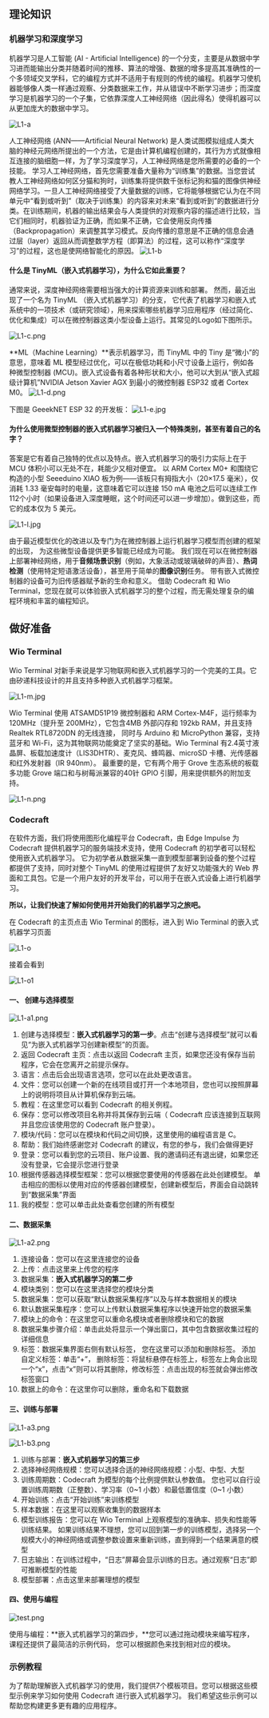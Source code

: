 ## 理论知识

### 机器学习和深度学习

机器学习是人工智能 (AI - Artificial Intelligence) 的一个分支，主要是从数据中学习进而能输出分类并随着时间的推移、算法的增强、数据的增多提高其准确性的一个多领域交叉学科，它的编程方式并不适用于有规则的传统的编程。机器学习使机器能够像人类一样通过观察、分类数据来工作，并从错误中不断学习进步；而深度学习是机器学习的一个子集，它依靠深度人工神经网络（因此得名）使得机器可以从更加庞大的数据中学习。

![L1-a](../images/L1-zh-cn(1).png)

人工神经网络 (ANN——Artificial Neural Network) 是人类试图模拟组成人类大脑的神经元网络所提出的一个方法，它是由计算机编程创建的，其行为方式就像相互连接的脑细胞一样，为了学习深度学习，人工神经网络是您所需要的必备的一个技能。
学习人工神经网络，首先您需要准备大量称为“训练集”的数据。当您尝试教人工神经网络如何区分猫和狗时，训练集将提供数千张标记狗和猫的图像供神经网络学习。一旦人工神经网络接受了大量数据的训练，它将能够根据它认为在不同单元中“看到或听到”（取决于训练集）的内容来对未来“看到或听到”的数据进行分类。在训练期间，机器的输出结果会与人类提供的对观察内容的描述进行比较，当它们相同时，机器验证为正确，而如果不正确，它会使用反向传播（Backpropagation）来调整其学习模式。反向传播的意思是不正确的信息会通过层（layer）返回从而调整数学方程（即算法）的过程，这可以称作“深度学习”的过程，这也是使网络智能化的原因。
![L1-b](../images/L1-zh-cn(2).png)

#### 什么是 TinyML（嵌入式机器学习），为什么它如此重要？

通常来说，深度神经网络需要相当强大的计算资源来训练和部署。 然而，最近出现了一个名为 TinyML （嵌入式机器学习）的分支， 它代表了机器学习和嵌入式系统中的一项技术（或研究领域），用来探索哪些机器学习应用程序（经过简化、优化和集成）可以在微控制器这类小型设备上运行。其常见的Logo如下图所示。

![L1-c.png](../images/L1-zh-cn(3).png)

**ML（Machine Learning）**表示机器学习，而 TinyML 中的 Tiny 是“微小”的意思，意味着 ML 模型经过优化，可以在极低功耗和小尺寸设备上运行，例如各种微型控制器 (MCU)。嵌入式设备有着各种形状和大小，他可以大到从“嵌入式超级计算机”NVIDIA Jetson Xavier AGX 到最小的微控制器 ESP32 或者 Cortex M0。
![L1-d.png](../images/L1-zh-cn(4).png)

下图是 GeeekNET ESP 32 的开发板：
![L1-e.jpg](../images/L1-zh-cn(4).jpg)

#### 为什么使用微型控制器的嵌入式机器学习被归入一个特殊类别，甚至有着自己的名字？

答案是它有着自己独特的优点以及特点。嵌入式机器学习的吸引力实际上在于 MCU 体积小可以无处不在，耗能少又相对便宜。 以 ARM Cortex M0+ 和围绕它构造的小型 Seeeduino XIAO 板为例——该板只有拇指大小（20×17.5 毫米），仅消耗 1.33 毫安每时的电量，这意味着它可以连接 150 mA 电池之后可以连续工作112个小时（如果设备进入深度睡眠，这个时间还可以进一步增加）。做到这些，而它的成本仅为 5 美元。

![L1-l.jpg](../images/L1-zh-cn(1).jpg)

由于最近模型优化的改进以及专门为在微控制器上运行机器学习模型而创建的框架的出现， 为这些微型设备提供更多智能已经成为可能。 我们现在可以在微控制器上部署神经网络，用于**音频场景识别**（例如，大象活动或玻璃破碎的声音）、**热词检测**（使用特定短语激活设备），甚至用于简单的**图像识别**任务。 带有嵌入式微控制器的设备可为旧传感器赋予新的生命和意义。
借助 Codecraft 和 Wio Terminal，您现在就可以体验嵌入式机器学习的整个过程，而无需处理复杂的编程环境和丰富的编程知识。

## 做好准备

### Wio Terminal

Wio Terminal 对新手来说是学习物联网和嵌入式机器学习的一个完美的工具。它由矽递科技设计的并且支持多种嵌入式机器学习框架。

![L1-m.jpg](../images/L1-zh-cn(2).jpg)

Wio Terminal 使用 ATSAMD51P19 微控制器和 ARM Cortex-M4F，运行频率为 120MHz（提升至 200MHz），它包含4MB 外部闪存和 192kb RAM，并且支持 Realtek RTL8720DN 的无线连接， 同时与 Arduino 和 MicroPython 兼容，支持蓝牙和 Wi-Fi，这为其物联网功能奠定了坚实的基础。Wio Terminal 有2.4英寸液晶屏、板载加速度计（LIS3DHTR）、麦克风、蜂鸣器、microSD 卡槽、光传感器和红外发射器（IR 940nm）。 最重要的是，它有两个用于 Grove 生态系统的板载多功能 Grove 端口和与树莓派兼容的40针 GPIO 引脚，用来提供额外的附加支持。

![L1-n.png](../images/L1-zh-cn(5).png)

### Codecraft

在软件方面，我们将使用图形化编程平台 Codecraft，由 Edge Impulse 为 Codecraft 提供机器学习的服务端技术支持，使用 Codecraft 的初学者可以轻松使用嵌入式机器学习。 它为初学者从数据采集一直到模型部署到设备的整个过程都提供了支持，同时对整个 TinyML 的使用过程提供了友好又功能强大的 Web 界面和工具包。它是一个用户友好的开发平台，可以用于在嵌入式设备上进行机器学习。
​

**所以，让我们快速了解如何使用并开始我们的机器学习之旅吧。**

在 Codecraft 的主页点击 Wio Terminal 的图标，进入到 Wio Terminal 的嵌入式机器学习页面

![L1-o](../images/L1-zh-cn(6).png)

接着会看到

![L1-o1](../images/L1-zh-cn(7).png)

#### 一、 创建与选择模型

![L1-a1.png](../images/L1-zh-cn(8).png)

1. 创建与选择模型：**嵌入式机器学习的第一步**。点击“创建与选择模型”就可以看见“为嵌入式机器学习创建新模型”的页面。
1. 返回 Codecraft 主页：点击以返回 Codecraft 主页，如果您还没有保存当前程序，它会在您离开之前提示保存。
1. 语言：点击后会出现语言选项，您可以在此处更改语言。
1. 文件：您可以创建一个新的在线项目或打开一个本地项目，您也可以按照屏幕上的说明将项目从计算机保存到云端。
1. 教程：在这里您可以看到 Codecraft 的相关例程。
1. 保存：您可以修改项目名称并将其保存到云端（ Codecraft 应该连接到互联网并且您应该使用您的 Codecraft 账户登录）。
1. 模块/代码：您可以在模块和代码之间切换，这里使用的编程语言是 C。
1. 帮助：我们始终感谢您对 Codecraft 的建议，有您的参与，我们会做得更好
1. 登录：您可以看到您的云项目、账户设置、我的邀请码还有退出键，如果您还没有登录，它会提示您进行登录
1. 根据传感器选择模型框架：您可以根据您要使用的传感器在此处创建模型。 单击相应的图标以使用对应的传感器创建模型，创建新模型后，界面会自动跳转到“数据采集”界面
1. 我的模型：您可以单击此处查看您创建的所有模型

#### 二、数据采集

![L1-a2.png](../images/L1-zh-cn(9).png)

1. 连接设备：您可以在这里连接您的设备
1. 上传：点击这里来上传您的程序
1. 数据采集：**嵌入式机器学习的第二步**
1. 模块类别：您可以在这里选择您的模块分类
1. 数据采集：您可以获取“默认数据采集程序”以及与样本数据相关的模块
1. 默认数据采集程序：您可以上传默认数据采集程序以快速开始您的数据采集
1. 模块上的命令：在这里您可以重命名模块或者删除模块和它的数据
1. 数据采集步骤介绍：单击此处将显示一个弹出窗口，其中包含数据收集过程的详细信息
1. 标签：数据采集界面右侧有默认标签， 您在这里可以添加和删除标签。 添加自定义标签：单击“+”， 删除标签：将鼠标悬停在标签上，标签左上角会出现一个“x”，点击“x”则可以将其删除，修改标签：点击出现的标签就会弹出修改标签窗口
1. 数据上的命令：在这里你可以删除，重命名和下载数据

#### 三、训练与部署

![L1-a3.png](../images/L1-zh-cn(10).png)

![L1-b3.png](../images/L1-zh-cn(11).png)

1. 训练与部署：**嵌入式机器学习的第三步**
1. 选择神经网络规模：您可以选择合适的神经网络规模：小型、中型、大型
1. 训练周期数：Codecraft 为模型的每个比例提供默认参数值。 您也可以自行设置训练周期数（正整数）、学习率（0~1 小数）和最低置信度（0~1 小数）
1. 开始训练：点击“开始训练”来训练模型
1. 样本数据：在这里可以观察收集到的数据样本
1. 模型训练报告：您可以在 Wio Terminal 上观察模型的准确率、损失和性能等训练结果。 如果训练结果不理想，您可以回到第一步的训练模型，选择另一个规模大小的神经网络或调整参数设置来重新训练，直到得到一个结果满意的模型
1. 日志输出：在训练过程中，“日志”屏幕会显示训练的日志。通过观察“日志”即可推断模型的性能
1. 模型部署：点击这里来部署理想的模型

#### 四、使用与编程

![test.png](../images/L1-zh-cn(13).png)

使用与编程：**嵌入式机器学习的第四步，**您可以通过拖动模块来编写程序，课程还提供了最简洁的示例代码， 您可以根据颜色来找到相对应的模块。

### 示例教程

为了帮助理解嵌入式机器学习的使用，我们提供7个模板项目。您可以根据这些模型示例来学习如何使用  Codecraft 进行嵌入式机器学习。 我们希望这些示例可以帮助您构建更多更有趣的应用程序。
